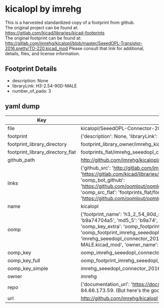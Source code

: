 # kicalopl by imrehg  
This is a harvested standardized copy of a footprint from github.  
The original project can be found at:  
https://gitlab.com/kicad/libraries/kicad-footprints  
The original footprint can be found at:
http://gitlab.com/imrehg/kicalopl/blob/master/SeeedOPL-Transistor-2016.pretty/TO-220.kicad_mod
Please consult that link for additional, details, files, and license information.  
## Footprint Details
* description: None  
* libraryLink: H3-2.54-90D-MALE  
* number_of_pads: 3  
## yaml dump  
| Key | Value |  
| --- | --- |  
| file | kicalopl/SeeedOPL-Connector-2016.pretty/H3-2.54-90D-MALE.kicad_mod |  
| footprint | {'description': None, 'libraryLink': 'H3-2.54-90D-MALE', 'number_of_pads': 3} |  
| footprint_library_directory | footprint_library_owner/imrehg_kicalopl |  
| footprint_library_directory_flat | footprints_flat/imrehg_seeedopl_connector_2016_h3_2_54_90d_male/working |  
| github_path | http://github.com/imrehg/kicalopl/blob/master/SeeedOPL-Connector-2016.pretty/H3-2.54-90D-MALE.kicad_mod |  
| links | {'github_src': 'http://gitlab.com/imrehg/kicalopl/blob/master/SeeedOPL-Transistor-2016.pretty/TO-220.kicad_mod', 'github_src_repo': 'https://gitlab.com/kicad/libraries/kicad-footprints', 'oomp_bot': 'footprints/imrehg_seeedopl_connector_2016_h3_2_54_90d_male/working', 'oomp_bot_github': 'https://github.com/oomlout/oomlout_oomp_footprint_bot/tree/main/footprints/imrehg_seeedopl_connector_2016_h3_2_54_90d_male/working', 'oomp_src_flat': 'footprints_flat/footprints_flat/imrehg_seeedopl_connector_2016_h3_2_54_90d_male/working', 'oomp_src_flat_github': 'https://github.com/oomlout/oomlout_oomp_footprint_src/tree/main/footprints_flat/imrehg_seeedopl_connector_2016_h3_2_54_90d_male/working'} |  
| name | kicalopl |  
| oomp | {'footprint_name': 'h3_2_54_90d_male', 'library_name': 'seeedopl_connector_2016', 'md5': 'b9a74704a5b6275de5f56d1a0d092caa', 'md5_10': 'b9a74704a5', 'md5_5': 'b9a74', 'md5_6': 'b9a747', 'oomp_key': 'oomp_imrehg_seeedopl_connector_2016_h3_2_54_90d_male', 'oomp_key_extra': 'oomp_footprint_imrehg_seeedopl_connector_2016_h3_2_54_90d_male', 'oomp_key_full': 'oomp_footprint_imrehg_seeedopl_connector_2016_h3_2_54_90d_male_b9a747', 'oomp_key_simple': 'imrehg_seeedopl_connector_2016_h3_2_54_90d_male', 'original_filename': 'kicalopl/SeeedOPL-Connector-2016.pretty/H3-2.54-90D-MALE.kicad_mod', 'owner_name': 'imrehg'} |  
| oomp_key | oomp_imrehg_seeedopl_connector_2016_h3_2_54_90d_male |  
| oomp_key_full | oomp_footprint_imrehg_seeedopl_connector_2016_h3_2_54_90d_male |  
| oomp_key_simple | imrehg_seeedopl_connector_2016_h3_2_54_90d_male |  
| owner | imrehg |  
| repo | {'documentation_url': 'https://docs.github.com/rest/overview/resources-in-the-rest-api#rate-limiting', 'message': "API rate limit exceeded for 84.66.173.59. (But here's the good news: Authenticated requests get a higher rate limit. Check out the documentation for more details.)"} |  
| url | http://github.com/imrehg/kicalopl |  

